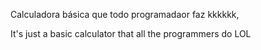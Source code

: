 Calculadora básica que todo programadaor faz kkkkkk,

It's just a basic calculator that all the programmers do LOL
